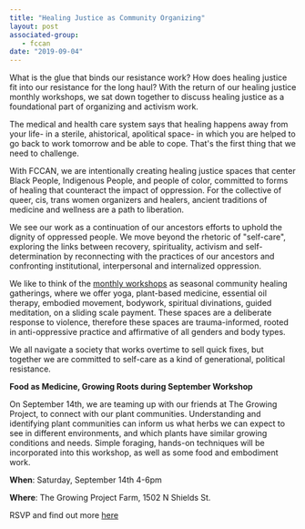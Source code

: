 ```yaml
---
title: "Healing Justice as Community Organizing"
layout: post
associated-group:
   - fccan
date: "2019-09-04"
---
```


What is the glue that binds our resistance work? How does healing justice fit into our resistance for the long haul? With the return of our healing justice monthly workshops, we sat down together to discuss healing justice as a foundational part of organizing and activism work.

The medical and health care system says that healing happens away from your life- in a sterile, ahistorical, apolitical space- in which you are helped to go back to work tomorrow and be able to cope. That's the first thing that we need to challenge.

With FCCAN, we are intentionally creating healing justice spaces that center Black People, Indigenous People, and people of color, committed to forms of healing that counteract the impact of oppression. For the collective of queer, cis, trans women organizers and healers, ancient traditions of medicine and wellness are a path to liberation.

We see our work as a continuation of our ancestors efforts to uphold the dignity of oppressed people. We move beyond the rhetoric of "self-care", exploring the links between recovery, spirituality, activism and self-determination by reconnecting with the practices of our ancestors and confronting institutional, interpersonal and internalized oppression.

We like to think of the [monthly workshops](https://www.facebook.com/events/434943657102421/) as seasonal community healing gatherings, where we offer yoga, plant-based medicine, essential oil therapy, embodied movement, bodywork, spiritual divinations, guided meditation, on a sliding scale payment. These spaces are a deliberate response to violence, therefore these spaces are trauma-informed, rooted in anti-oppressive practice and affirmative of all genders and body types.

We all navigate a society that works overtime to sell quick fixes, but together we are committed to self-care as a kind of generational, political resistance.

**Food as Medicine, Growing Roots during September Workshop**

On September 14th, we are teaming up with our friends at The Growing Project, to connect with our plant communities. Understanding and identifying plant communities can inform us what herbs we can expect to see in different environments, and which plants have similar growing conditions and needs. Simple foraging, hands-on techniques will be incorporated into this workshop, as well as some food and embodiment work.

**When**: Saturday, September 14th 4-6pm

**Where**: The Growing Project Farm, 1502 N Shields St.

RSVP and find out more [here](https://www.facebook.com/events/434943657102421/)
